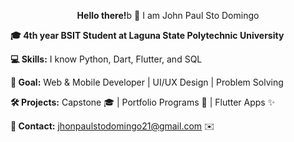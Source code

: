 <p align="center"><b>Hello there!</b>b 👋 I am John Paul Sto Domingo</p>


**🎓 4th year BSIT Student at Laguna State Polytechnic University**  

**💻 Skills:** I know Python, Dart, Flutter, and SQL

**🎯 Goal:** Web & Mobile Developer | UI/UX Design | Problem Solving  

**🛠️ Projects:** Capstone 🎓 | Portfolio Programs 📂 | Flutter Apps ✨  

**📧 Contact:** jhonpaulstodomingo21@gmail.com ✉️

